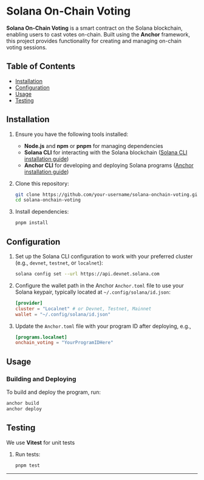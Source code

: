 # Solana On-Chain Voting

**Solana On-Chain Voting** is a smart contract on the Solana blockchain, enabling users to cast votes on-chain. Built using the **Anchor** framework, this project provides functionality for creating and managing on-chain voting sessions.

## Table of Contents

- [Installation](#installation)
- [Configuration](#configuration)
- [Usage](#usage)
- [Testing](#testing)

## Installation

1. Ensure you have the following tools installed:
    - **Node.js** and **npm** or **pnpm** for managing dependencies
    - **Solana CLI** for interacting with the Solana blockchain ([Solana CLI installation guide](https://docs.solana.com/cli/install-solana-cli-tools))
    - **Anchor CLI** for developing and deploying Solana programs ([Anchor installation guide](https://project-serum.github.io/anchor/getting-started/installation.html))

2. Clone this repository:

   ```bash
   git clone https://github.com/your-username/solana-onchain-voting.git
   cd solana-onchain-voting
   ```

3. Install dependencies:

   ```bash
   pnpm install
   ```

## Configuration

1. Set up the Solana CLI configuration to work with your preferred cluster (e.g., `devnet`, `testnet`, or `localnet`):

   ```bash
   solana config set --url https://api.devnet.solana.com
   ```

2. Configure the wallet path in the Anchor `Anchor.toml` file to use your Solana keypair, typically located at `~/.config/solana/id.json`:

   ```toml
   [provider]
   cluster = "Localnet" # or Devnet, Testnet, Mainnet
   wallet = "~/.config/solana/id.json"
   ```

3. Update the `Anchor.toml` file with your program ID after deploying, e.g.,

   ```toml
   [programs.localnet]
   onchain_voting = "YourProgramIDHere"
   ```

## Usage

### Building and Deploying

To build and deploy the program, run:

```bash
anchor build
anchor deploy
```

## Testing

We use **Vitest** for unit tests

1. Run tests:

   ```bash
   pnpm test
   ```

---